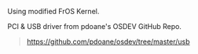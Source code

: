 Using modified FrOS Kernel.

PCI & USB driver from pdoane's OSDEV GitHub Repo.
> https://github.com/pdoane/osdev/tree/master/usb